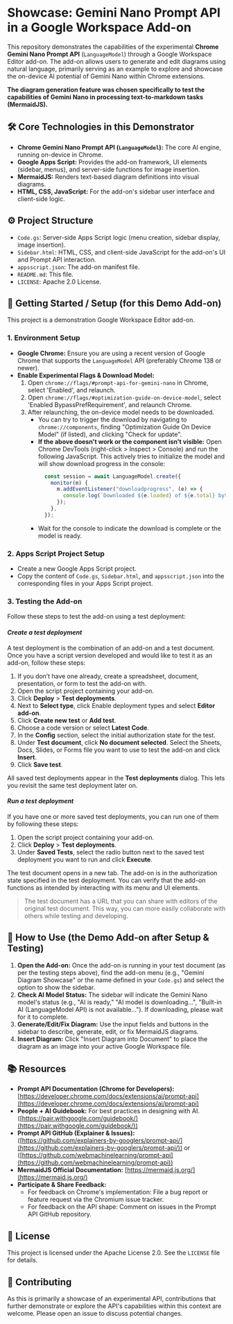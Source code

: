 # **Showcase: Gemini Nano Prompt API in a Google Workspace Add-on**

This repository demonstrates the capabilities of the experimental **Chrome Gemini Nano Prompt API** (`LanguageModel`) through a Google Workspace Editor add-on. The add-on allows users to generate and edit diagrams using natural language, primarily serving as an example to explore and showcase the on-device AI potential of Gemini Nano within Chrome extensions.

**The diagram generation feature was chosen specifically to test the capabilities of Gemini Nano in processing text-to-markdown tasks (MermaidJS).**

## **🛠️ Core Technologies in this Demonstrator**

* **Chrome Gemini Nano Prompt API (`LanguageModel`):** The core AI engine, running on-device in Chrome.  
* **Google Apps Script:** Provides the add-on framework, UI elements (sidebar, menus), and server-side functions for image insertion.  
* **MermaidJS:** Renders text-based diagram definitions into visual diagrams.  
* **HTML, CSS, JavaScript:** For the add-on's sidebar user interface and client-side logic.

## **⚙️ Project Structure**

* `Code.gs`: Server-side Apps Script logic (menu creation, sidebar display, image insertion).  
* `Sidebar.html`: HTML, CSS, and client-side JavaScript for the add-on's UI and Prompt API interaction.  
* `appsscript.json`: The add-on manifest file.  
* `README.md`: This file.  
* `LICENSE`: Apache 2.0 License.

## **🚀 Getting Started / Setup (for this Demo Add-on)**

This project is a demonstration Google Workspace Editor add-on.

### **1\. Environment Setup**

* **Google Chrome:** Ensure you are using a recent version of Google Chrome that supports the `LanguageModel` API (preferably Chrome 138 or newer).  
* **Enable Experimental Flags & Download Model:**  
  1. Open `chrome://flags/#prompt-api-for-gemini-nano` in Chrome, select 'Enabled', and relaunch.  
  2. Open `chrome://flags/#optimization-guide-on-device-model`, select 'Enabled BypassPrefRequirement', and relaunch Chrome.  
  3. After relaunching, the on-device model needs to be downloaded.  
     * You can try to trigger the download by navigating to `chrome://components`, finding "Optimization Guide On Device Model" (if listed), and clicking "Check for update".  
     * **If the above doesn't work or the component isn't visible:** Open Chrome DevTools (right-click \> Inspect \> Console) and run the following JavaScript. This actively tries to initialize the model and will show download progress in the console:  
       ```javascript
         const session = await LanguageModel.create({
           monitor(m) {
             m.addEventListener("downloadprogress", (e) => {
               console.log(`Downloaded ${e.loaded} of ${e.total} bytes.`);
             });
           },
         });
       ```
     * Wait for the console to indicate the download is complete or the model is ready.

### **2\. Apps Script Project Setup**

* Create a new Google Apps Script project.  
* Copy the content of `Code.gs`, `Sidebar.html`, and `appsscript.json` into the corresponding files in your Apps Script project.

### **3\. Testing the Add-on**

Follow these steps to test the add-on using a test deployment:

#### *Create a test deployment* 

A test deployment is the combination of an add-on and a test document. Once you have a script version developed and would like to test it as an add-on, follow these steps:

1. If you don’t have one already, create a spreadsheet, document, presentation, or form to test the add-on with.  
2. Open the script project containing your add-on.  
3. Click **Deploy** \> **Test deployments**.  
4. Next to **Select type**, click Enable deployment types and select **Editor add-on**.  
5. Click **Create new test** or **Add test**.  
6. Choose a code version or select **Latest Code**.  
7. In the **Config** section, select the initial authorization state for the test.  
8. Under **Test document**, click **No document selected**. Select the Sheets, Docs, Slides, or Forms file you want to use to test the add-on and click **Insert**.  
9. Click **Save test**.

All saved test deployments appear in the **Test deployments** dialog. This lets you revisit the same test deployment later on.

#### *Run a test deployment* 

If you have one or more saved test deployments, you can run one of them by following these steps:

1. Open the script project containing your add-on.  
2. Click **Deploy** \> **Test deployments**.  
3. Under **Saved Tests**, select the radio button next to the saved test deployment you want to run and click **Execute**.

The test document opens in a new tab. The add-on is in the authorization state specified in the test deployment. You can verify that the add-on functions as intended by interacting with its menu and UI elements.

> The test document has a URL that you can share with editors of the original test document. This way, you can more easily collaborate with others while testing and developing.  

## **📖 How to Use (the Demo Add-on after Setup & Testing)**

1. **Open the Add-on:** Once the add-on is running in your test document (as per the testing steps above), find the add-on menu (e.g., "Gemini Diagram Showcase" or the name defined in your `Code.gs`) and select the option to show the sidebar.  
2. **Check AI Model Status:** The sidebar will indicate the Gemini Nano model's status (e.g., "AI is ready," "AI model is downloading...", "Built-in AI (LanguageModel API) is not available..."). If downloading, please wait for it to complete.  
3. **Generate/Edit/Fix Diagram:** Use the input fields and buttons in the sidebar to describe, generate, edit, or fix MermaidJS diagrams.  
4. **Insert Diagram:** Click "Insert Diagram into Document" to place the diagram as an image into your active Google Workspace file.

## **📚 Resources**

* **Prompt API Documentation (Chrome for Developers):** [https://developer.chrome.com/docs/extensions/ai/prompt-api](https://developer.chrome.com/docs/extensions/ai/prompt-api)  
* **People \+ AI Guidebook:** For best practices in designing with AI. ([https://pair.withgoogle.com/guidebook/](https://pair.withgoogle.com/guidebook/))  
* **Prompt API GitHub (Explainer & Issues):** ([https://github.com/explainers-by-googlers/prompt-api/](https://github.com/explainers-by-googlers/prompt-api/)) or ([https://github.com/webmachinelearning/prompt-api](https://github.com/webmachinelearning/prompt-api))  
* **MermaidJS Official Documentation:** [https://mermaid.js.org/](https://mermaid.js.org/)  
* **Participate & Share Feedback:**  
  * For feedback on Chrome's implementation: File a bug report or feature request via the Chromium issue tracker.  
  * For feedback on the API shape: Comment on issues in the Prompt API GitHub repository.

## **📜 License**

This project is licensed under the Apache License 2.0. See the `LICENSE` file for details.

## **🤝 Contributing**

As this is primarily a showcase of an experimental API, contributions that further demonstrate or explore the API's capabilities within this context are welcome. Please open an issue to discuss potential changes.

